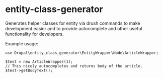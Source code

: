 # entity-class-generator

Generates helper classes for entity via drush commands to make development easier and to provide autocomplete and other
useful functionality for developers.

Example usage:

```
use Drupal\entity_class_generator\EntityWrapper\Node\ArticleWrapper;

$test = new ArticleWrapper(1);
// This nicely autocompletes and returns body of the article.
$test->getBodyText();
```